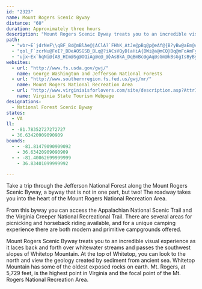 ```yaml
---
id: "2323"
name: Mount Rogers Scenic Byway
distance: "60"
duration: Approximately three hours
description: "Mount Rogers Scenic Byway treats you to an incredible visual experience as it laces back and forth over whitewater streams and passes the southwest slopes of Whitetop Mountain. "
path:
  - "wbr~E`jdrNeF\\qBF_Bd@mBlAe@|AClA?`FHhK_AtJe@pBg@p@eAf@{B?yBw@aEm@cCO{Bg@Qm@{@?sMoLgB}B{JcQ{AcAcCPCPe@BuAzAM|@a@VShDeAzEqD~D{@h@{DxDmBxCwAhAmHrCcBjEqH~YXtMkEvTInA_@j@mAhFuApB}MdHmHtA_D?aCg@kEkBeUcQ_E}@}CK_BVqB|AiD\\_GbNmApBkDrDwLfHgAfAaCnEcExIsEdGu@TMl@cEpE{Bl@iGPsIWyEcF]Eg@oAeG{J?[g@?}GaNeDuFkQyPeJoLqBoEgFkJa@aB]?_JwOwE_CeDyDcAwIoAqCe@kBoAqDaBmAeBuCmHcNSq@c@QmBiDMcAg@W{ByD{@u@e@aCsDcEeAw@uA}AiI_JkFkFcEeCmDuAkCg@sHs@qBUqCTcIbAoLZmIp@}Bf@kBPeD\\iIt@aFf@cGl@cGv@gGh@iDp@mFr@_If@iS|BaEv@mE`@ic@iKmC?iDbA{@~Ci@p@qGvBmEfHiAjAqEz@}HJ_EiAwU{WkCuA{Bs@aBKmNxC{Br@o@F_DJeEXcEZeG`@eCRuE\\_DP{DV"
  - "qol_F`zcrNu@FeI?_BDeAOSGSB_BLq@?iACsVQyD[aHiA{BWi@a@mCQ}Bq@mFoAmFy@_Be@oPGcFJWs@eAmCu@uAc@wCyAqEWMs@qE_F{Qu@uDQIc@sCkDiN"
  - "ujx~Ex`hqNi@{AB_HIm@Sg@OQiAg@e@_@}AsBkA_DqBmBc@gAq@sGm@kBsGgIsByByAyC_@uAOmACqBHqAb@uBtCaFvAsFl@m@|Ay@b@s@b@oP?qCU_CQy@uD}L}DmS_@_A}E}GwA]uAEo@HGQKaFKkASy@_BaES_AoCcWI{CXiQIwAw@sEKmBNeF?uBiDmo@SuBoBeKmEqLUqA@mAx@mEB{By@aNmB{RmA_E{BuFyBuEi@qBIsB~@gNEmAOu@s@qBo@eDyAcDgBwCKgANyCKeAs@mA}AkBy@gCQkAIoBO_Ac@qAc@sBAcDMw@w@wA{BcAi@e@e@m@c@qAIy@BgBEkAwBuMAy@JmAZwA`E}LHq@Iy@m@kAe@uASsBkAgC_AmH_@eA}@s@yBk@o@_@kCeEyCgD{@aBI{@DwAX_Bx@gCZyALgADsBKyAcAkGMsABiPIgEKeBs@yDeAcGQeJiBgJsH}QcCuHKeBDkB~@cFH_CEy@wBiRm@mBUc@wGiJuBiDgGoUG_BHeAXqAPiBKyBmH}Te@qBsEk\\ImB?wBvAqV@eAOmBsCaM}FsTIo@C{@Hs@bBaHn@eFTmAvAeDbCyDh@gBvG_f@hB}JDoKHsAbA{IGiA{@iG_@eAYk@yDgDsAuAe@}@m@gBSgBKkEc@_FOgGOcCcD{Vy@sCyB{CU_ABeAJg@l@_ApAsAb@_AZeATqB?uAKy@iBgIEaBX_EPq@\\m@bDyCX_A@_AOs@o@y@uD{@{CsBoA_@sC]}A?yA^sClBy@Hk@Q}NxXeB~De@dCUnGc@xDw@dD_B`GYn@_Az@w@Lg@?s@QsBgA}FsAcBQo@@i@Ti@`@c@z@OhAAbMOxBaFhXsDfb@Yr@U\\_@Lc@AYKe@m@q@_Bo@eAeCaCiBwD_@oASqAOeHc@iB_CyDmFgFcBaCoAwCmKs[aA_BwEeEiAaC_@mB{AsOq@oDkAmDgEkJi@_Bu@gDaCqQyAyF_CiHm@qAiAyAsCeBaMoDqEeBeAs@cDyCwDgFsBmDoAyDyCaLiAgCcBqB}Ay@oCgAcB{AoAiCaDiKe@gAsAsBsBeBoDyA{C_@eEVuNfBgGX{D@w]uA_Aa@o@w@Sy@MyBa@eAo@e@i@EmAVqKrEoA^mAJiA?eAKiA]qFcDot@sf@}F_DoP_IsBmAyAoA_AqAkKuQkC_DkBuAib@gSie@oTgEiBiAW{AKcAHuFtAsYfJaHrEk@VuC`@oGr@_A?mA[}CqBeAYaAEsE?cGRuJr@_Bb@sAdAk@fAY`AiCrLm@xF[rc@VnCpAlGJdBE~@]zAiBrDe@vAY`CUdFDbCxArTBxAI`@Y^[P_@?g@OsDwCi@Os@H_@XcArAu@`@_ADcBGyA`@s@v@iDfFy@`As@\\kBNm@b@[fATlI?~COrAy@`EMdCL~BhAhHTtEOjEs@xFKnBH|DrAjJ?pCa@lGAlCT`BvAxDVdCAfA_AzLC~@HdB^rAlHpNxBpFvBtGhDlM|@`C`K|St@dDLxAD`COpBKh@m@|A}@fAy@l@e_@~QkRnMgEtDiFrFcBrB}@fBo@fCYnCOlQFpCfBj\\GrCm@rF?zANv@hAxBNp@Bn@C~@{C|O]lCHj_@IdC_@dEuIla@yFfPsCrHmArBoCrDaIbImCfEs@|A_@xAeAdHa@nAg@`AsArAqHrE"
websites:
  - url: "http://www.fs.usda.gov/gwj/"
    name: George Washington and Jefferson National Forests
  - url: "http://www.southernregion.fs.fed.us/gwj/mr/"
    name: Mount Rogers National Recreation Area
  - url: "http://www.virginiaisforlovers.com/site/description.asp?AttrID=13835"
    name: Virginia State Tourism Webpage
designations:
  - National Forest Scenic Byway
states:
  - VA
ll:
  - -81.78352727272727
  - 36.63420909090909
bounds:
  - - -81.81479090909092
    - 36.63420909090909
  - - -81.40062699999999
    - 36.83401099999992

---
```


Take a trip through the Jefferson National Forest along the Mount Rogers Scenic Byway, a byway that is not in one part, but two! The roadway takes you into the heart of the Mount Rogers National Recreation Area.

From this byway you can access the Appalachian National Scenic Trail and the Virginia Creeper National Recreational Trail. There are several areas for picnicking and horseback riding available,
and for a unique camping experience there are both modern and primitive campgrounds offered.

Mount Rogers Scenic Byway treats you to an incredible visual experience as it laces back and forth over whitewater streams and passes the southwest slopes of Whitetop Mountain. At the top of Whitetop, you can look to the north and view the geology created by
sediment from ancient sea. Whitetop Mountain has some of the oldest exposed rocks on earth. Mt. Rogers, at 5,729 feet, is the highest point in Virginia and the focal point of the Mt. Rogers National Recreation Area.
